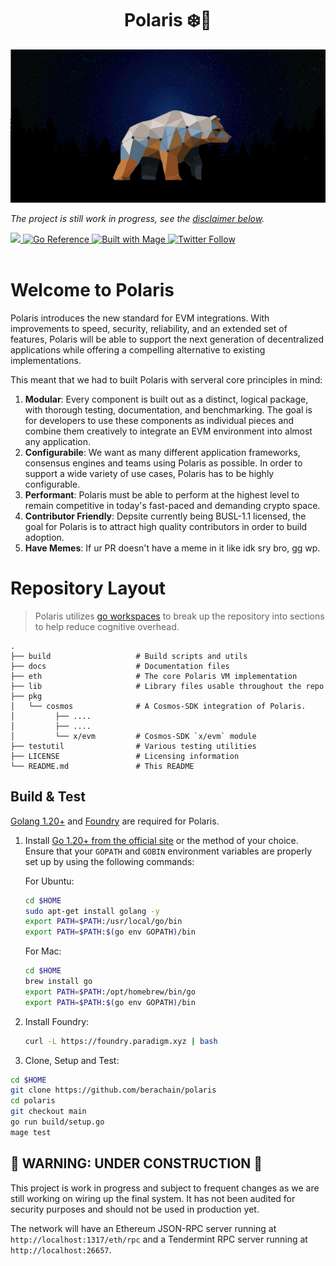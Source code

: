 <h1 align="center"> Polaris ❄️🔭 </h1>

![](./docs/web/public/bear_banner.png)

*The project is still work in progress, see the [disclaimer below](#-warning-under-construction-).*

<div>
  <a href="https://codecov.io/gh/berachain/polaris" > 
    <img src="https://codecov.io/gh/berachain/polaris/branch/main/graph/badge.svg?token=5SYYGUS8GW"/> 
  </a>
  <a href="https://pkg.go.dev/pkg.berachain.dev/polaris">
    <img src="https://pkg.go.dev/badge/pkg.berachain.dev/polaris.svg" alt="Go Reference">
  </a>
  <a href="https://magefile.org"> 
    <img alt="Built with Mage" src="https://magefile.org/badge.svg" />
  </a>
  <a href="https://twitter.com/berachain">
    <img alt="Twitter Follow" src="https://img.shields.io/twitter/follow/berachain">
  </a>
</div>
&nbsp;

# Welcome to Polaris

Polaris introduces the new standard for EVM integrations. With improvements to speed, security, reliability, and an extended set of features, Polaris will be able to support the next generation of decentralized applications while offering a compelling alternative to existing implementations. 

This meant that we had to built Polaris with serveral core principles in mind:

1. **Modular**: Every component is built out as a distinct, logical package, with thorough testing, documentation, and benchmarking. The goal is for developers to use these components as individual pieces and combine them creatively to integrate an EVM environment into almost any application.
2. **Configurabile**: We want as many different application frameworks, consensus engines and teams using Polaris as possible. In order to support a wide variety of use cases, Polaris has to be highly configurable.
3. **Performant**: Polaris must be able to perform at the highest level to remain competitive in today's fast-paced and demanding crypto space.
4. **Contributor Friendly**: Depsite currently being BUSL-1.1 licensed, the goal for Polaris is to attract high quality contributors in order to build adoption.
6. **Have Memes**: If ur PR doesn't have a meme in it like idk sry bro, gg wp.

# Repository Layout

> Polaris utilizes [go workspaces](https://go.dev/doc/tutorial/workspaces) to break up the repository into sections to help reduce cognitive overhead.

    .
    ├── build                   # Build scripts and utils
    ├── docs                    # Documentation files
    ├── eth                     # The core Polaris VM implementation
    ├── lib                     # Library files usable throughout the repo
    ├── pkg                     
    │   └── cosmos              # A Cosmos-SDK integration of Polaris.
    │         ├── ....
    │         ├── ....
    │         └── x/evm         # Cosmos-SDK `x/evm` module
    ├── testutil                # Various testing utilities
    ├── LICENSE                 # Licensing information
    └── README.md               # This README


## Build & Test

[Golang 1.20+](https://go.dev/doc/install) and [Foundry](https://book.getfoundry.sh/getting-started/installation) are required for Polaris.

1. Install [Go 1.20+ from the official site](https://go.dev/dl/) or the method of your choice. Ensure that your `GOPATH` and `GOBIN` environment variables are properly set up by using the following commands:

   For Ubuntu:

   ```sh
   cd $HOME
   sudo apt-get install golang -y
   export PATH=$PATH:/usr/local/go/bin
   export PATH=$PATH:$(go env GOPATH)/bin
   ```

   For Mac:

   ```sh
   cd $HOME
   brew install go
   export PATH=$PATH:/opt/homebrew/bin/go
   export PATH=$PATH:$(go env GOPATH)/bin

2. Install Foundry:
   ```sh
   curl -L https://foundry.paradigm.xyz | bash
   ```

3. Clone, Setup and Test:

```bash
cd $HOME
git clone https://github.com/berachain/polaris
cd polaris
git checkout main
go run build/setup.go
mage test
```


## 🚧 WARNING: UNDER CONSTRUCTION 🚧

This project is work in progress and subject to frequent changes as we are still working on wiring up the final system.
It has not been audited for security purposes and should not be used in production yet.

The network will have an Ethereum JSON-RPC server running at `http://localhost:1317/eth/rpc` and a Tendermint RPC server running at `http://localhost:26657`.

